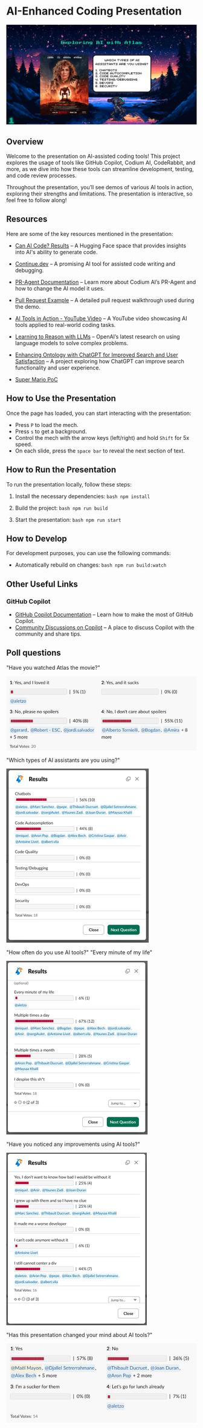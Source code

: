 
# AI-Enhanced Coding Presentation

![Best Presentation Ever Cover](public/images/cover.png)


## Overview

Welcome to the presentation on AI-assisted coding tools! This project explores the usage of tools like GitHub Copilot, Codium AI, CodeRabbit, and more, as we dive into how these tools can streamline development, testing, and code review processes.

Throughout the presentation, you’ll see demos of various AI tools in action, exploring their strengths and limitations. The presentation is interactive, so feel free to follow along!

## Resources

Here are some of the key resources mentioned in the presentation:

- [Can AI Code? Results](https://huggingface.co/spaces/mike-ravkine/can-ai-code-results) – A Hugging Face space that provides insights into AI's ability to generate code.
- [Continue.dev](https://www.continue.dev/) – A promising AI tool for assisted code writing and debugging.
- [PR-Agent Documentation](https://pr-agent-docs.codium.ai/usage-guide/changing_a_model/#azure) – Learn more about Codium AI’s PR-Agent and how to change the AI model it uses.
- [Pull Request Example](https://github.com/Baldrani/pres-lm-ia/pull/5) – A detailed pull request walkthrough used during the demo.
- [AI Tools in Action - YouTube Video](https://www.youtube.com/watch?v=6xlPJiNpCVw) – A YouTube video showcasing AI tools applied to real-world coding tasks.
- [Learning to Reason with LLMs](https://openai.com/index/learning-to-reason-with-llms/) – OpenAI’s latest research on using language models to solve complex problems.
- [Enhancing Ontology with ChatGPT for Improved Search and User Satisfaction](https://www.notion.so/Enhancing-Ontology-with-ChatGPT-for-Improved-Search-and-User-Satisfaction-302643c2cdc44e05aebd0faa0a38bea9?pvs=21) – A project exploring how ChatGPT can improve search functionality and user experience.

- [Super Mario PoC](https://codepen.io/Alexandros-Tzotzolas/pen/QWXRBrB)

## How to Use the Presentation

Once the page has loaded, you can start interacting with the presentation:

- Press `P` to load the mech.
- Press `s` to get a background.
- Control the mech with the arrow keys (left/right) and hold `Shift` for 5x speed.
- On each slide, press the `space bar` to reveal the next section of text.

## How to Run the Presentation

To run the presentation locally, follow these steps:

1. Install the necessary dependencies:
   `bash npm install`

2. Build the project:
   `bash npm run build`

3. Start the presentation:
   `bash npm run start`

## How to Develop

For development purposes, you can use the following commands:

- Automatically rebuild on changes:
   `bash npm run build:watch`

## Other Useful Links

### GitHub Copilot

- [GitHub Copilot Documentation](https://docs.github.com/en/copilot/using-github-copilot/asking-github-copilot-questions-in-your-ide) – Learn how to make the most of GitHub Copilot.
- [Community Discussions on Copilot](https://github.com/orgs/community/discussions/categories/copilot) – A place to discuss Copilot with the community and share tips.



## Poll questions


"Have you watched Atlas the movie?" 

![Answer1](public/images/answer1.png)

"Which types of AI assistants are you using?"

![Answer2](public/images/answer2.png)

"How often do you use AI tools?" "Every minute of my life" 

![Answer3](public/images/answer3.png)

"Have you noticed any improvements using AI tools?" 

![Answer4](public/images/answer4.png)

"Has this presentation changed your mind about AI tools?"

![Answer5](public/images/answer5.png)